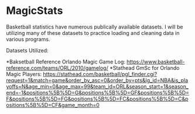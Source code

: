# MagicStats


Basketball statistics have numerous publically available datasets. I will be utilizing many of these datasets to practice loading and cleaning data in various programs. 

Datasets Utilized:

*Baksetball Reference Orlando Magic Game Log: https://www.basketball-reference.com/teams/ORL/2010/gamelog/
*Stathead GmSc for Orlando Magic Players: https://stathead.com/basketball/pgl_finder.cgi?request=1&match=game&order_by_asc=0&order_by=pts&lg_id=NBA&is_playoffs=N&age_min=0&age_max=99&team_id=ORL&season_start=1&season_end=-1&positions%5B%5D=G&positions%5B%5D=GF&positions%5B%5D=F&positions%5B%5D=FG&positions%5B%5D=FC&positions%5B%5D=C&positions%5B%5D=CF&game_month=0
